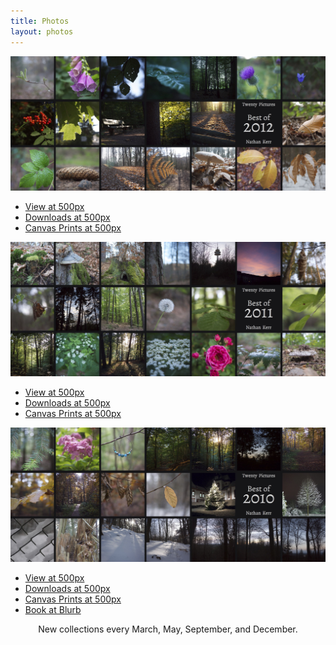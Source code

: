 ```yaml
---
title: Photos
layout: photos
---
```


<img src="2012-cover.jpg" onclick="showOverlay(this, '2012');"/>
<div id="2012" class="overlay" onclick="hide(this)">
	<ul>
	<li><a href="http://500px.com/nathankerr/sets/twenty_pictures_best_of_2012">View at 500px</a></li>
	<li><a href="http://500px.com/nathankerr/sets/twenty_pictures_best_of_2012">Downloads at 500px</a></li>
	<li><a href="http://500px.com/nathankerr/sets/twenty_pictures_best_of_2012">Canvas Prints at 500px</a></li>
	</ul>
</div>

<img src="2011-cover.jpg" onclick="showOverlay(this, '2011');" />
<div id="2011" class="overlay" onclick="hide(this)">
	<ul>
	<li><a href="http://500px.com/nathankerr/sets/twenty_pictures_best_of_2011">View at 500px</a></li>
	<li><a href="http://500px.com/nathankerr/sets/twenty_pictures_best_of_2011">Downloads at 500px</a></li>
	<li><a href="http://500px.com/nathankerr/sets/twenty_pictures_best_of_2011">Canvas Prints at 500px</a></li>
	</ul>
</div>

<img src="2010-cover.jpg" onclick="showOverlay(this, '2010');">
<div id="2010" class="overlay" onclick="hide(this)">
	<ul>
	<li><a href="http://500px.com/nathankerr/sets/twenty_pictures_best_of_2010">View at 500px</a></li>
	<li><a href="http://500px.com/nathankerr/sets/twenty_pictures_best_of_2010">Downloads at 500px</a></li>
	<li><a href="http://500px.com/nathankerr/sets/twenty_pictures_best_of_2010">Canvas Prints at 500px</a></li>
	<li><a href="http://www.blurb.com/b/4068833-twenty-pictures-best-of-2010">Book at Blurb</a></li>
	</ul>
</div>

<div style="text-align: center; padding-bottom: 1em">New collections every March, May, September, and December.</div>
